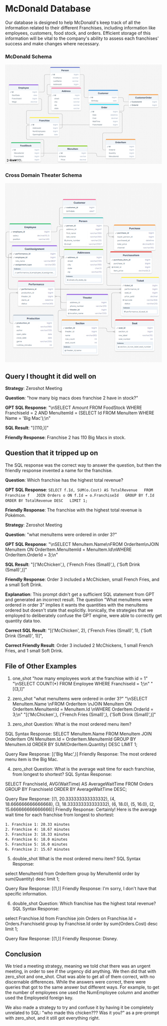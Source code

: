 # McDonald Database

<!-- One+ sentence description or purpose of your database -->

Our database is designed to help McDonald's keep track of all the information related to their different Franchises, including information like employees, customers, food stock, and orders. Efficient storage of this information will be vital to the company's ability to assess each franchises' success and make changes where necessary.

<!-- Picture of Schema  -->

### McDonald Schema

<img src="./mcdonald_database/schema.png">

### Cross Domain Theater Schema

<img src="./cross_domain_theater_database/theater_schema.png">

<!-- Sample question, SQL query, response that worked (if you have one)  -->

## Query I thought it did well on

**Strategy**: Zeroshot Meeting

**Question**: "how many big macs does franchise 2 have in stock?"

<!-- OLD SQL GENERATED: "SELECT Amount \nFROM FoodStock \nJOIN MenuItem ON FoodStock.MenuItemId = MenuItem.Id \nWHERE MenuItem.Name = 'Big Mac' AND FoodStock.FranchiseId = 2;\n"  -->

**GPT SQL Response**: "\nSELECT Amount FROM FoodStock WHERE FranchiseId = 2 AND MenuItemId = (SELECT Id FROM MenuItem WHERE Name = 'Big Mac');\n"

**SQL Result**: "[(110,)]"

**Friendly Response**: Franchise 2 has 110 Big Macs in stock.

<!-- Sample question, SQL query, response that did not work (if you have one)  -->

## Question that it tripped up on
The SQL response was the correct way to answer the question, but then the friendly response invented a name for the franchise.


**Question**: Which franchise has the highest total revenue?

**GPT SQL Response**: ```
SELECT f.Id, SUM(o.Cost) AS TotalRevenue  
FROM Franchise f  
JOIN Orders o ON f.Id = o.FranchiseId  
GROUP BY f.Id  
ORDER BY TotalRevenue DESC  
LIMIT 1;  ```

**Friendly Response**: The franchise with the highest total revenue is Pokémon.

**Strategy**: Zeroshot Meeting

**Question**: "what menuItems were ordered in order 3?"

**GPT SQL Response**: "\nSELECT MenuItem.Name\nFROM OrderItem\nJOIN MenuItem ON OrderItem.MenuItemId = MenuItem.Id\nWHERE OrderItem.OrderId = 3;\n"

**SQL Result**: "[('McChicken',), ('French Fries (Small)',), ('Soft Drink (Small)',)]"

**Friendly Response**: Order 3 included a McChicken, small French Fries, and a small Soft Drink.

**Explanation**: This prompt didn't get a sufficient SQL statement from GPT and generated an incorrect result. The question "What menuItems were ordered in order 3" implies it wants the quantities with the menuItems ordered but doesn't state that explicitly. Ironically, the strategies that we employed to deliberately confuse the GPT engine, were able to correctly get quantity data too.

**Correct SQL Result**: "[('McChicken', 2), ('French Fries (Small)', 1), ('Soft Drink (Small)', 1)]",

**Correct Friendly Result**: Order 3 included 2 McChickens, 1 small French Fries, and 1 small Soft Drink.

<!-- A file outlining at least 6 other examples.  -->

## File of Other Examples

1.  one_shot
    "how many employees work at the franchise with id = 1"
    "\nSELECT COUNT(\*) FROM Employee WHERE FranchiseId = 1;\n"
    "[(3,)]"

2.  zero_shot
    "what menuItems were ordered in order 3?"
    "\nSELECT MenuItem.Name \nFROM OrderItem \nJOIN MenuItem ON OrderItem.MenuItemId = MenuItem.Id \nWHERE OrderItem.OrderId = 3;\n"
    "[('McChicken',), ('French Fries (Small)',), ('Soft Drink (Small)',)]"

3. zero_shot
Question:
What is the most ordered menu item?

SQL Syntax Response:
SELECT MenuItem.Name
FROM MenuItem
JOIN OrderItem ON MenuItem.Id = OrderItem.MenuItemId
GROUP BY MenuItem.Id
ORDER BY SUM(OrderItem.Quantity) DESC
LIMIT 1;

Query Raw Response:
[('Big Mac',)]
Friendly Response:
The most ordered menu item is the Big Mac.

4. zero_shot
Question:
What is the average wait time for each franchise, from longest to shortest?
SQL Syntax Response:

SELECT FranchiseId, AVG(WaitTime) AS AverageWaitTime
FROM Orders
GROUP BY FranchiseId
ORDER BY AverageWaitTime DESC;

Query Raw Response:
[(1, 20.333333333333332), (4, 18.666666666666668), (3, 18.333333333333332), (6, 18.0), (5, 16.0), (2, 15.666666666666666)]
Friendly Response:
Certainly! Here is the average wait time for each franchise from longest to shortest:

    1. Franchise 1: 20.33 minutes
    2. Franchise 4: 18.67 minutes
    3. Franchise 3: 18.33 minutes
    4. Franchise 6: 18.0 minutes
    5. Franchise 5: 16.0 minutes
    6. Franchise 2: 15.67 minutes

5. double_shot
What is the most ordered menu item?
SQL Syntax Response:

select MenuItemId from OrderItem group by MenuItemId order by sum(Quantity) desc limit 1;

Query Raw Response:
[(1,)]
Friendly Response:
I'm sorry, I don't have that specific information.

6. double_shot
Question:
Which franchise has the highest total revenue?
SQL Syntax Response:

select Franchise.Id from Franchise 
join Orders on Franchise.Id = Orders.FranchiseId 
group by Franchise.Id 
order by sum(Orders.Cost) desc 
limit 1;

Query Raw Response:
[(1,)]
Friendly Response:
Disney.

<!-- Describe somewhere which prompting strategies you tried and if you noticed a difference between them. (Note my post only does two of three - which is fine!).  -->

## Conclusion

We tried a meeting strategy, meaning we told chat there was an urgent meeting, in order to see if the urgency did anything. We then did that with zero_shot and one_shot. Chat was able to get all of them correct, with no discernable differences.
While the answers were correct, there were queries that got to the same answer but different ways. For example, to get the number of employees one used the NumEmployee column and another used the EmployeeId foreign key.

We also made a strategy to try and confuse it by having it be completely unrelated to SQL: "who made this chicken??? Was it you?" as a pre-prompt with zero_shot, and it still got everything right.
